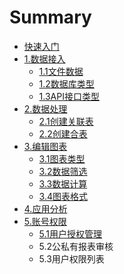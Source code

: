# Summary

* [快速入门](README.md)
* [1.数据接入](数据接入.md)
  * [1.1文件数据](文件数据.md)
  * [1.2数据库类型](数据库类型.md)
  * [1.3API接口类型](API接口类型.md)
* [2.数据处理](2数据处理.md)
  * [2.1创建关联表](创建关联表.md)
  * [2.2创建合表](创建合表.md)
* [3.编辑图表](3可视化分析.md)
  * [3.1图表类型](图表类型.md)
  * [3.2数据筛选](数据筛选.md)
  * [3.3数据计算](数据计算.md)
  * [3.4图表格式](图表格式.md)
* [4.应用分析](4报表展示.md)
* [5.账号权限](5账号权限.md)
  * [5.1用户授权管理](用户授权管理.md)
  * 5.2公私有报表审核
  * 5.3用户权限列表



